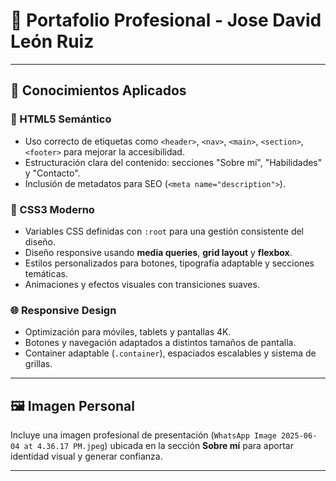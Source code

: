 # 💼 Portafolio Profesional - Jose David León Ruiz

---

## 🧠 Conocimientos Aplicados

### 🔹 HTML5 Semántico
- Uso correcto de etiquetas como `<header>`, `<nav>`, `<main>`, `<section>`, `<footer>` para mejorar la accesibilidad.
- Estructuración clara del contenido: secciones "Sobre mí", "Habilidades" y "Contacto".
- Inclusión de metadatos para SEO (`<meta name="description">`).

### 🎨 CSS3 Moderno
- Variables CSS definidas con `:root` para una gestión consistente del diseño.
- Diseño responsive usando **media queries**, **grid layout** y **flexbox**.
- Estilos personalizados para botones, tipografía adaptable y secciones temáticas.
- Animaciones y efectos visuales con transiciones suaves.

### 🌐 Responsive Design
- Optimización para móviles, tablets y pantallas 4K.
- Botones y navegación adaptados a distintos tamaños de pantalla.
- Container adaptable (`.container`), espaciados escalables y sistema de grillas.

---

## 🖼️ Imagen Personal

Incluye una imagen profesional de presentación (`WhatsApp Image 2025-06-04 at 4.36.17 PM.jpeg`) ubicada en la sección **Sobre mí** para aportar identidad visual y generar confianza.

---
